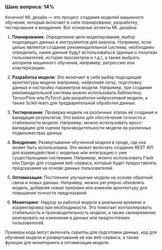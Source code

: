### Шанс вопроса: 14%

Конечно! ML дизайн — это процесс создания моделей машинного обучения, который включает в себя планирование, разработку, тестирование и внедрение. Вот основные аспекты ML дизайна:

1. **Планирование**: Определение цели моделирования, выбор подходящих данных и инструментов для анализа. Например, если целью является создание рекомендательной системы, необходимо определить, какие данные будут использоваться (данные о покупках пользователей, истории просмотров и т.д.), а также выбрать алгоритм машинного обучения, например, регрессию или кластеризацию.

2. **Разработка модели**: Это включает в себя выбор подходящей архитектуры модели (например, нейронная сеть), подготовку данных и настройку параметров модели. Например, при создании рекомендательной системы можно использовать библиотеку TensorFlow или PyTorch для разработки нейросетевой модели, а также Scikit-learn для предварительной обработки данных.

3. **Тестирование**: Проверка модели на различных этапах её создания и валидация результатов. Это важно для обеспечения точности и стабильности модели. Например, можно использовать кросс-валидацию для оценки производительности модели на различных подмножествах данных.

4. **Внедрение**: Развертывание обученной модели в среде, где она может быть использована. Это может включать создание REST API для взаимодействия с моделью или интеграцию с уже существующими системами. Например, можно использовать Flask или Django для создания веб-сервиса, который будет предоставлять предсказания на основе данных пользователей.

5. **Оптимизация**: Постоянное улучшение модели на основе обратной связи и новых данных. Например, можно регулярно обновлять модель, добавляя новые признаки или изменяя архитектуру для повышения точности предсказаний.

6. **Мониторинг**: Надзор за работой модели в реальном времени и корректировка при необходимости. Это помогает контролировать стабильность и производительность модели, а также своевременно реагировать на изменения в данных или предпочтениях пользователей.

Примеры кода могут включать скрипты для подготовки данных, код для обучения модели и развертывания её как веб-сервиса, а также функции для мониторинга и оптимизации модели.